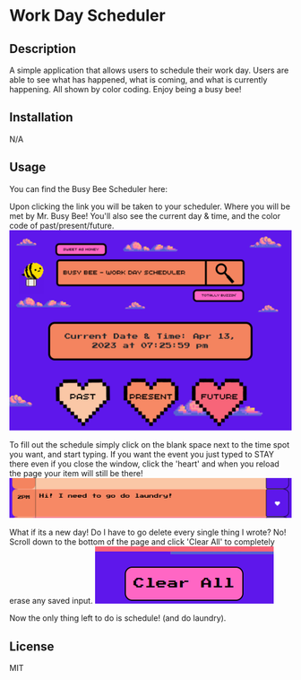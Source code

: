 # Work Day Scheduler 

## Description 
A simple application that allows users to schedule their work day. Users are able to see what has happened, what is coming, and what is currently happening. All shown by color coding. Enjoy being a busy bee!

## Installation 
N/A

## Usage
You can find the Busy Bee Scheduler here: 

Upon clicking the link you will be taken to your scheduler. Where you will be met by Mr. Busy Bee! You'll also see the current day & time, and the color code of past/present/future.
<img src= "Assets/Images/mrbusybee.png">

To fill out the schedule simply click on the blank space next to the time spot you want, and start typing. If you want the event you just typed to STAY there even if you close the window, click the 'heart' and when you reload the page your item will still be there! 
<img src = "Assets/Images/text-save.png">

What if its a new day! Do I have to go delete every single thing I wrote? No! Scroll down to the bottom of the page and click 'Clear All' to completely erase any saved input. 
<img src = "Assets/Images/clear-button.png">

Now the only thing left to do is schedule! (and do laundry).
## License
MIT